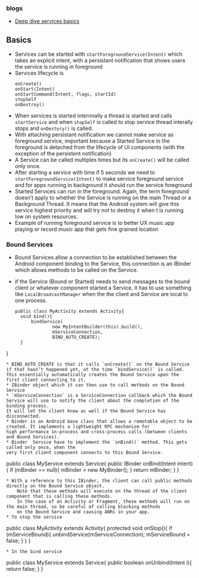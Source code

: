 ### blogs

* [Deep dive services basics](https://proandroiddev.com/deep-dive-into-android-services-4830b8c9a09)

## Basics

* Services can be started with `startForegroundService(Intent)`  which takes an explicit intent, with a persistant notification that 
  shows users the service is running in foreground
* Services lifecycle is 
     ```
     onCreate()
     onStart(Intent)
     onStartCommand(Intent, flags, startId)
     stopSelf
     onDestroy()
     ```
* When services is started internnally a thread is started and calls `startService` and when `stopSelf` is called to stop service thread 
  interally stops and `onDestory()` is called.
* With attaching persistant notification we cannot make service as foreground service, important because a Started Service in the foreground 
  is detached from the lifecycle of UI components (with the exception of the persistent notification)
* A Service can be called multiples times but its `onCreate()` will be called only once. 
* After starting a service with time if 5 seconds we need to `startForegroundService(Intent)` to make service foreground service and 
  for apps running in background it should run the service foreground
 * Started Services can run in the foreground. Again, the term foreground doesn’t apply to whether the Service is running 
  on the main Thread or a Background Thread. It means that the Android system will give this service highest priority and 
  will try not to destroy it when t is running low on system resources.
  * Example of running foreground service is to better UX 
     music app playing or record music
     app that gets fine grained location
     
### Bound Services

* Bound Services allow a connection to be established between the Android component binding to the Service, this connection is an IBinder 
  which allows methods to be called on the Service. 
* if the Service (Bound or Started) needs to send messages to the bound client or whatever component started a Service, it has to use something 
  like `LocalBroadcastManager` when the the client and Service are local to one process.
  
  ```
  public class MyActivity extends Activity{
    void bind(){
        bindService(
                new MyIntentBuilder(this).build(),
                mServiceConnection,
                BIND_AUTO_CREATE);
    }
}
  ```
* BIND_AUTO_CREATE is that it calls `onCreate()` on the Bound Service if that hasn’t happened yet, at the time `bindService()` is called. 
  This essentially automatically creates the Bound Service upon the first client connecting to it.  
* IBinder object which it can then use to call methods on the Bound Service
* `mServiceConnection` is a ServiceConnection callback which the Bound Service will use to notify the client about the completion of the binding process. 
  It will let the client know as well if the Bound Service has disconnected.
* Binder is an Android base class that allows a remotable object to be created. It implements a lightweight RPC mechanism for 
  high performance in-process and cross-process calls (between clients and Bound Services).
* Binder  Service have to implement the `onBind()` method. This gets called only once, when the 
  very first client component connects to this Bound Service.
  
  ```
  public class MyService extends Service{
    public IBinder onBind(Intent intent){
        if (mBinder == null){
            mBinder = new MyBinder();
        }
        return mBinder;
    }
}
  
  ```
 * With a reference to this IBinder, the client can call public methods directly on the Bound Service object. 
      Note that these methods will execute on the thread of the client component that is calling these methods. 
      In the case of an Activity or Fragment, these methods will run on the main thread, so be careful of calling blocking methods 
      on the Bound Service and causing ANRs in your app.
 * To stop the service 
 
 ```
 public class MyActivity extends Activity{
    protected void onStop(){
        if (mServiceBound){
            unbindService(mServiceConnection);
            mServiceBound = false;
        }
    }
}
 ```
* In the bind service 
  ```
   public class MyService extends Service{
    public boolean onUnbind(Intent i){
        return false;
    }
}
  ```

